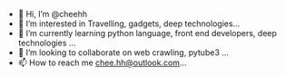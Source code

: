 - 👋 Hi, I’m @cheehh
- 👀 I’m interested in Travelling, gadgets, deep technologies...
- 🌱 I’m currently learning python language, front end developers, deep technologies ...
- 💞️ I’m looking to collaborate on web crawling, pytube3 ...
- 📫 How to reach me chee.hh@outlook.com...

<!---
cheehh/cheehh is a ✨ special ✨ repository because its `README.md` (this file) appears on your GitHub profile.
You can click the Preview link to take a look at your changes.
--->
